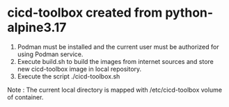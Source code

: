 # cicd-toolbox created from python-alpine3.17

1. Podman must be installed and the current user must be authorized for using Podman service.
2. Execute build.sh to build the images from internet sources and store new cicd-toolbox image in local repository.
3. Execute the script ./cicd-toolbox.sh

Note : The current local directory is mapped with /etc/cicd-toolbox volume of container.

